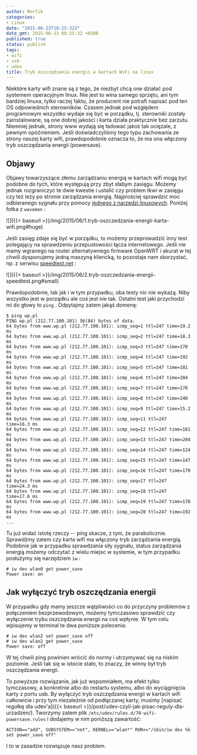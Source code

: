```yaml
---
author: Morfik
categories:
- Linux
date: "2015-06-23T10:25:32Z"
date_gmt: 2015-06-23 08:25:32 +0200
published: true
status: publish
tags:
- wifi
- usb
- udev
title: Tryb oszczędzania energii w kartach WiFi na linux
---
```


Niektóre karty wifi znane są z tego, że niezbyt chcą one działać pod systemem operacyjnym linux. Nie
jest to wina samego sprzętu, ani tym bardziej linuxa, tylko raczej faktu, że producent nie potrafi
napisać pod ten OS odpowiednich sterowników. Czasem jednak pod względem programowym wszystko wydaje
się być w porządku, tj. sterowniki zostały zainstalowane, są one dobrej jakości i karta działa
praktycznie bez zarzutu. Niemniej jednak, strony www wydają się ładować jakoś tak ociężale, z pewnym
opóźnieniem. Jeśli doświadczyliśmy tego typu zachowania ze strony naszej karty wifi, prawdopodobnie
oznacza to, że ma ona włączony tryb oszczędzania energii (powersave).

<!--more-->
## Objawy

Objawy towarzyszące złemu zarządzaniu energią w kartach wifi mogą być podobne do tych, które
występują przy zbyt słabym zasięgu. Możemy jednak rozgraniczyć te dwie kwestie i ustalić czy
problem tkwi w zasięgu czy też leży po stronie zarządzania energią. Najprościej sprawdzić moc
odbieranego sygnału przy pomocy [jednego z narzędzi
linuxowych](https://www.cyberciti.biz/tips/linux-find-out-wireless-network-speed-signal-strength.html).
Poniżej fotka z `wavemon` :

![]({{< baseurl >}}/img/2015/06/1.tryb-oszczedzania-energii-karta-wifi.png#huge)

Jeśli zasięg zdaje się być w porządku, to możemy przeprowadzić inny test polegający na sprawdzeniu
przepustowości łącza internetowego. Jeśli nie mamy wgranego na router alternatywnego firmware
OpenWRT i akurat w tej chwili dysponujemy jedną maszyną kliencką, to pozostaje nam skorzystać, np. z
serwisu [speedtest.net](http://beta.speedtest.net/) :

![]({{< baseurl >}}/img/2015/06/2.tryb-oszczedzania-energii-speedtest.png#small)

Prawdopodobnie, tak jak i w tym przypadku, oba testy nic nie wykażą. Niby wszystko jest w porządku
ale coś jest nie tak. Ostatni test jaki przychodzi mi do głowy to `ping` . Odpytajmy zatem jakąś
domenę:

    $ ping wp.pl
    PING wp.pl (212.77.100.101) 56(84) bytes of data.
    64 bytes from www.wp.pl (212.77.100.101): icmp_seq=1 ttl=247 time=19.2 ms
    64 bytes from www.wp.pl (212.77.100.101): icmp_seq=2 ttl=247 time=18.3 ms
    64 bytes from www.wp.pl (212.77.100.101): icmp_seq=3 ttl=247 time=170 ms
    64 bytes from www.wp.pl (212.77.100.101): icmp_seq=4 ttl=247 time=192 ms
    64 bytes from www.wp.pl (212.77.100.101): icmp_seq=5 ttl=247 time=181 ms
    64 bytes from www.wp.pl (212.77.100.101): icmp_seq=6 ttl=247 time=204 ms
    64 bytes from www.wp.pl (212.77.100.101): icmp_seq=7 ttl=247 time=170 ms
    64 bytes from www.wp.pl (212.77.100.101): icmp_seq=8 ttl=247 time=240 ms
    64 bytes from www.wp.pl (212.77.100.101): icmp_seq=9 ttl=247 time=15.2 ms
    64 bytes from www.wp.pl (212.77.100.101): icmp_seq=11 ttl=247 time=16.3 ms
    64 bytes from www.wp.pl (212.77.100.101): icmp_seq=12 ttl=247 time=181 ms
    64 bytes from www.wp.pl (212.77.100.101): icmp_seq=13 ttl=247 time=204 ms
    64 bytes from www.wp.pl (212.77.100.101): icmp_seq=14 ttl=247 time=124 ms
    64 bytes from www.wp.pl (212.77.100.101): icmp_seq=15 ttl=247 time=147 ms
    64 bytes from www.wp.pl (212.77.100.101): icmp_seq=16 ttl=247 time=170 ms
    64 bytes from www.wp.pl (212.77.100.101): icmp_seq=17 ttl=247 time=24.3 ms
    64 bytes from www.wp.pl (212.77.100.101): icmp_seq=18 ttl=247 time=17.6 ms
    64 bytes from www.wp.pl (212.77.100.101): icmp_seq=19 ttl=247 time=170 ms
    64 bytes from www.wp.pl (212.77.100.101): icmp_seq=20 ttl=247 time=192 ms
    ...

Tu już widać istotę rzeczy -- ping skacze, z tym, że parabolicznie. Sprawdźmy zatem czy karta wifi
ma włączony tryb zarządzania energią. Podobnie jak w przypadku sprawdzania siły sygnału, status
zarządzania energią możemy odczytać z wielu miejsc w systemie, w tym przypadku posłużymy się
narzędziem `iw` :

    # iw dev wlan0 get power_save
    Power save: on

## Jak wyłączyć tryb oszczędzania energii

W przypadku gdy mamy jeszcze wątpliwości co do przyczyny problemów z połączeniem bezprzewodowym,
możemy tymczasowo sprawdzić czy wyłączenie trybu oszczędzania energii na coś wpłynie. W tym celu
wpisujemy w terminal te dwa poniższe polecenia:

    # iw dev wlan2 set power_save off
    # iw dev wlan2 get power_save
    Power save: off

W tej chwili ping powinien wrócić do normy i utrzymywać się na niskim poziomie. Jeśli tak się w
istocie stało, to znaczy, że winny był tryb oszczędzania energii.

To powyższe rozwiązanie, jak już wspomniałem, ma efekt tylko tymczasowy, a konkretnie albo do
restartu systemu, albo do wyciągnięcia karty z portu usb. By wyłączyć tryb oszczędzania energii w
kartach wifi całkowicie i przy tym niezależnie od podłączanej karty, musimy [napisać regułkę dla
udev'a]({{< baseurl >}}/post/udev-czyli-jak-pisac-reguly-dla-urzadzen/). Tworzymy zatem plik
`/etc/udev/rules.d/70-wifi-powersave.rules` i dodajemy w nim poniższą zawartość:

    ACTION=="add", SUBSYSTEM=="net", KERNEL=="wlan*" RUN+="/sbin/iw dev %k set power_save off"

I to w zasadzie rozwiązuje nasz problem.
